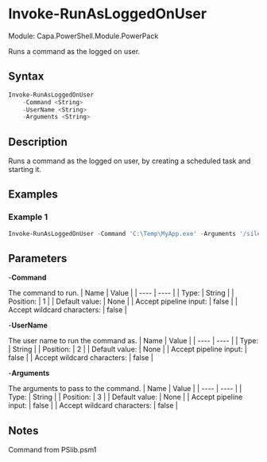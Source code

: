 # Invoke-RunAsLoggedOnUser
Module: Capa.PowerShell.Module.PowerPack

Runs a command as the logged on user.

## Syntax

```powershell
Invoke-RunAsLoggedOnUser
	-Command <String>
	-UserName <String>
	-Arguments <String>
```

## Description

Runs a command as the logged on user, by creating a scheduled task and starting it.

## Examples

### Example 1
```powershell
Invoke-RunAsLoggedOnUser -Command 'C:\Temp\MyApp.exe' -Arguments '/silent' -UserName 'MyDomain\MyUser'
```
    

## Parameters

-**Command**

The command to run.
| Name | Value |
| ---- | ---- |
| Type: | String |
| Position: | 1 | 
| Default value: | None | 
| Accept pipeline input: | false | 
| Accept wildcard characters: | false | 

-**UserName**

The user name to run the command as.
| Name | Value |
| ---- | ---- |
| Type: | String |
| Position: | 2 | 
| Default value: | None | 
| Accept pipeline input: | false | 
| Accept wildcard characters: | false | 

-**Arguments**

The arguments to pass to the command.
| Name | Value |
| ---- | ---- |
| Type: | String |
| Position: | 3 | 
| Default value: | None | 
| Accept pipeline input: | false | 
| Accept wildcard characters: | false | 


## Notes

Command from PSlib.psm1
